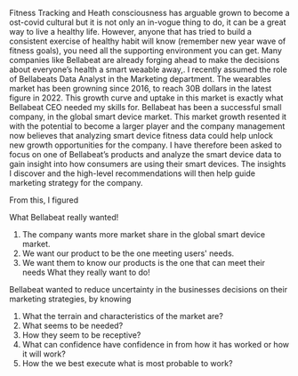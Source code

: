 Fitness Tracking and Heath consciousness has arguable grown to become a ost-covid cultural but it is not only an in-vogue thing to do, it can be a great way to live a healthy life. However, anyone that has tried to build a consistent exercise of healthy habit will know (remember new year wave of fitness goals), you need all the supporting environment you can get. Many companies like Bellabeat are already forging ahead to make the decisions about everyone’s health a smart weaable away,.
I recently assumed the role of Bellabeats Data Analyst in the Marketing department. The wearables market has been growning since 2016, to reach 30B dollars in the latest figure in 2022. This growth curve and uptake in this market is exactly what Bellabeat CEO needed my skills for.
Bellabeat has been a successful small company, in the global smart device market. This market growth resented it with the potential to become a larger player and the company management now believes that analyzing smart device fitness data could help unlock new growth opportunities for the company. I have therefore been asked to focus on one of Bellabeat’s products and analyze the smart device data to gain insight into how consumers are using their smart devices. The insights I discover and the high-level recommendations will then help guide marketing strategy for the company. 

From this, I figured 

What Bellabeat really wanted!
1.	The company wants more market share in the global smart device market.
2.	We want our product to be the one meeting users' needs.  
3.	We want them to know our products is the one that can meet their needs 
What they really want to do!

Bellabeat wanted to reduce uncertainty in the businesses decisions on their marketing strategies, by knowing
1.	What the terrain and characteristics of the market are?
2.	What seems to be needed?
3.	How they seem to be receptive?
4.	What can confidence have confidence in from how it has worked or how it will work?
5.	How the we best execute what is most probable to work?
